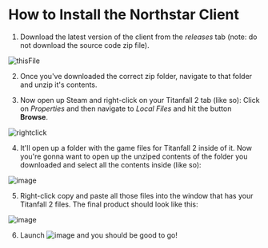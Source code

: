 # How to Install the Northstar Client

1. Download the latest version of the client from the *releases* tab (note: do not download the source code zip file).

![thisFile](https://user-images.githubusercontent.com/31524934/147367375-3f5da641-1bfd-4eae-b71e-c7c72a36b831.png)

2. Once you've downloaded the correct zip folder, navigate to that folder and unzip it's contents. 

3. Now open up Steam and right-click on your Titanfall 2 tab (like so):
   Click on *Properties* and then navigate to *Local Files* and hit the button **Browse**.

![rightclick](https://user-images.githubusercontent.com/31524934/147367670-8f49f4f6-f8ac-4da8-90c9-313aeeb60e4b.png)

4. It'll open up a folder with the game files for Titanfall 2 inside of it.
   Now you're gonna want to open up the unziped contents of the folder you downloaded and select all the contents inside (like so):
   
![image](https://user-images.githubusercontent.com/31524934/147367839-013c36ab-1450-4470-8c4a-c2f4a7f9b08a.png)

5. Right-click copy and paste all those files into the window that has your Titanfall 2 files. The final product should look like this: 

![image](https://user-images.githubusercontent.com/31524934/147367884-d454385d-be59-42ec-b36c-f29a3dbc1897.png)

6. Launch ![image](https://user-images.githubusercontent.com/31524934/147367891-78e55701-5c03-4fe2-b9d9-37a26b5afd38.png) and you should be good to go!

